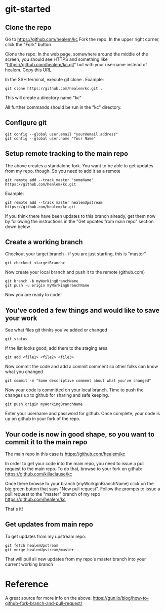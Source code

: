 # git-started

## Clone the repo

Go to https://github.com/healem/kc
Fork the repo:
   In the upper right corner, click the "Fork" button

Clone the repo:
   In the web page, somewhere around the middle of the screen, you should see HTTPS and something like "https://github.com/healem/kc.git" but with your username instead of healem.  Copy this URL

   In the SSH terminal, execute git clone <url> .
   Example: 
   
   ```
   git clone https://github.com/healem/kc.git .
   ```

   This will create a directory name "kc"

   All further commands should be run in the "kc" directory.

## Configure git

   ```
   git config --global user.email "your@email.address"
   git config --global user.name "Your Name"
   ```

## Setup remote tracking to the main repo

The above creates a standalone fork.  You want to be able to get updates from my repo, though.  So you need to add it as a remote

   ```
   git remote add --track master "someName" https://github.com/healem/kc.git
   ```
 
 Example:

   ```
   git remote add --track master healemUpstream https://github.com/healem/kc.git
   ```
   
If you think there have been updates to this branch already, get them now by following the instructions in the "Get updates from main repo" section down below

## Create a working branch

Checkout your target branch - if you are just starting, this is "master"

   ```
   git checkout <targetBranch>
   ```

Now create your local branch and push it to the remote (github.com)

   ```
   git branch -b myWorkingBranchName
   git push -u origin myWorkingBranchName
   ```

Now you are ready to code!

## You've coded a few things and would like to save your work

See what files git thinks you've added or changed

   ```
   git status
   ```

If the list looks good, add them to the staging area

   ```
   git add <file1> <file2> <file3>
   ```

Now commit the code and add a commit comment so other folks can know what you changed

   ```
   git commit -m "Some descriptive comment about what you've changed"
   ```

Now your code is committed on your local branch.  Time to push the changes up to github for sharing and safe keeping.

   ```
   git push origin myWorkingBranchName
   ```

Enter your username and password for github.  Once complete, your code is up on github in your fork of the repo.

## Your code is now in good shape, so you want to commit it to the main repo

The main repo in this case is https://github.com/healem/kc

In order to get your code into the main repo, you need to issue a pull request to the main repo.  To do that, browse to your fork on github: https://github.com/killaclause/kc

Once there browse to your branch (myWorkginBranchName) click on the big green button that says "New pull request".  Follow the prompts to issue a pull request to the "master" branch of my repo https://github.com/healem/kc

That's it!

## Get updates from main repo

To get updates from my upstream repo:

   ```
   git fetch healemUpstream
   git merge healemUpstream/master
   ```

That will pull all new updates from my repo's master branch into your current working branch

# Reference
A great source for more info on the above: https://gun.io/blog/how-to-github-fork-branch-and-pull-request/

